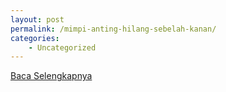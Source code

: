 ```yaml
---
layout: post
permalink: /mimpi-anting-hilang-sebelah-kanan/
categories:
    - Uncategorized
---
```


[Baca Selengkapnya](/10)